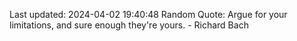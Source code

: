 Last updated: 2024-04-02 19:40:48
Random Quote: Argue for your limitations, and sure enough they're yours. - Richard Bach